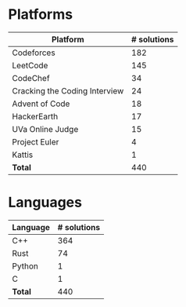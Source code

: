 # Platforms
Platform | # solutions
-------- | -----------
Codeforces | 182
LeetCode | 145
CodeChef | 34
Cracking the Coding Interview | 24
Advent of Code | 18
HackerEarth | 17
UVa Online Judge | 15
Project Euler | 4
Kattis | 1
**Total** | 440

# Languages
Language | # solutions
-------- | -----------
C++ | 364
Rust | 74
Python | 1
C | 1
**Total** | 440

